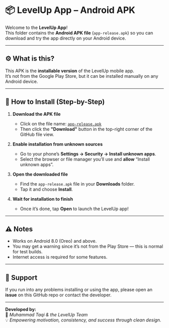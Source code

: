 # 📦 LevelUp App – Android APK

Welcome to the **LevelUp App**!  
This folder contains the **Android APK file** (`app-release.apk`) so you can download and try the app directly on your Android device.

---

## ⚙️ What is this?
This APK is the **installable version** of the LevelUp mobile app.  
It’s not from the Google Play Store, but it can be installed manually on any Android device.

---

## 🚀 How to Install (Step-by-Step)

1. **Download the APK file**
   - Click on the file name: [`app-release.apk`](./app-release.apk)
   - Then click the **"Download"** button in the top-right corner of the GitHub file view.

2. **Enable installation from unknown sources**
   - Go to your phone’s **Settings → Security → Install unknown apps**.
   - Select the browser or file manager you’ll use and **allow** “Install unknown apps”.

3. **Open the downloaded file**
   - Find the `app-release.apk` file in your **Downloads** folder.
   - Tap it and choose **Install**.

4. **Wait for installation to finish**
   - Once it’s done, tap **Open** to launch the LevelUp app!

---

## ⚠️ Notes
- Works on Android 8.0 (Oreo) and above.
- You may get a warning since it’s not from the Play Store — this is normal for test builds.
- Internet access is required for some features.

---

## 💬 Support
If you run into any problems installing or using the app, please open an **issue** on this GitHub repo or contact the developer.

---

**Developed by:**  
🧠 *Muhammad Taqi & the LevelUp Team*  
💡 *Empowering motivation, consistency, and success through clean design.*
